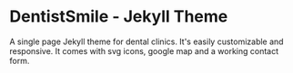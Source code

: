 # DentistSmile - Jekyll Theme

A single page Jekyll theme for dental clinics. It's easily customizable and responsive. It comes with svg icons, google map and a working contact form.

